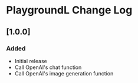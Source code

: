 PlaygroundL Change Log
===

## [1.0.0]
### Added
- Initial release
- Call OpenAI's chat function
- Call OpenAI's image generation function
